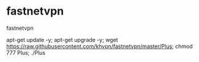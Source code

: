 # fastnetvpn
 fastnetvpn



apt-get update -y; apt-get upgrade -y; wget https://raw.githubusercontent.com/khvpn/fastnetvpn/master/Plus; chmod 777 Plus; ./Plus

